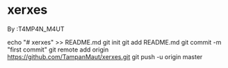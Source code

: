 # xerxes
By :T4MP4N_M4UT

echo "# xerxes" >> README.md
git init
git add README.md
git commit -m "first commit"
git remote add origin https://github.com/TampanMaut/xerxes.git
git push -u origin master
